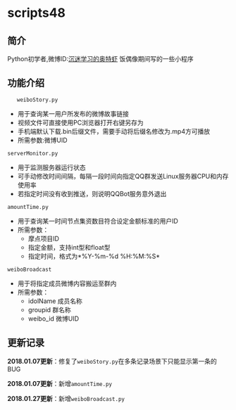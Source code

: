 # scripts48


## 简介
Python初学者,微博ID:[沉迷学习的奥特虾](https://weibo.com/5510932216/profile?rightmod=1&wvr=6&mod=personinfo)
饭偶像期间写的一些小程序

## 功能介绍
` 	weiboStory.py`
* 用于查询某一用户所发布的微博故事链接
* 视频文件可直接使用PC浏览器打开右键另存为
* 手机端默认下载.bin后缀文件，需要手动将后缀名修改为.mp4方可播放  
* 所需参数:微博UID

 
`serverMonitor.py`
* 用于监测服务器运行状态
* 可手动修改时间间隔，每隔一段时间向指定QQ群发送Linux服务器CPU和内存使用率
* 若指定时间没有收到推送，则说明QQBot服务意外退出  


`amountTime.py`
* 用于查询某一时间节点集资数目符合设定金额标准的用户ID
* 所需参数：
   - 摩点项目ID
   - 指定金额，支持int型和float型
   - 指定时间，格式为*%Y-%m-%d %H:%M:%S*


`weiboBroadcast`
* 用于将指定成员微博内容搬运至群内
* 所需参数：
  - idolName 成员名称
  - groupid 群名称
  - weibo_id 微博UID


##  更新记录


**2018.01.07更新**：修复了`weiboStory.py`在多条记录场景下只能显示第一条的BUG

**2018.01.07更新**：新增`amountTime.py`

**2018.01.27更新**：新增`weiboBroadcast.py`

